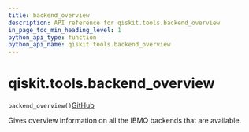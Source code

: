 ```yaml
---
title: backend_overview
description: API reference for qiskit.tools.backend_overview
in_page_toc_min_heading_level: 1
python_api_type: function
python_api_name: qiskit.tools.backend_overview
---
```


# qiskit.tools.backend\_overview

<span id="qiskit.tools.backend_overview" />

`backend_overview()`[GitHub](https://github.com/qiskit/qiskit/tree/stable/0.20/qiskit/tools/monitor/overview.py "view source code")

Gives overview information on all the IBMQ backends that are available.

